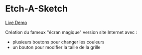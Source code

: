 # Etch-A-Sketch

[Live Demo](https://j-codepro.github.io/etch-a-sketch/)

Création du fameux "écran magique" version site Internet avec : 
- plusieurs boutons pour changer les couleurs
- un bouton pour modifier la taille de la grille
